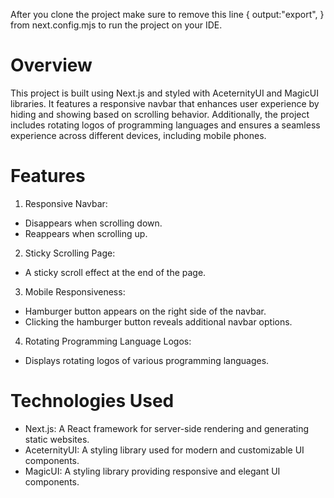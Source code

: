 After you clone the project make sure to remove this line { output:"export",  } from next.config.mjs to run the project on your IDE.

# Overview
This project is built using Next.js and styled with AceternityUI and MagicUI libraries. It features a responsive navbar that enhances user experience by hiding and showing based on scrolling behavior. Additionally, the project includes rotating logos of programming languages and ensures a seamless experience across different devices, including mobile phones.

# Features
1. Responsive Navbar:

- Disappears when scrolling down.
- Reappears when scrolling up.
2. Sticky Scrolling Page:

- A sticky scroll effect at the end of the page.
3. Mobile Responsiveness:

- Hamburger button appears on the right side of the navbar.
- Clicking the hamburger button reveals additional navbar options.
4. Rotating Programming Language Logos:

- Displays rotating logos of various programming languages.
# Technologies Used
- Next.js: A React framework for server-side rendering and generating static websites.
- AceternityUI: A styling library used for modern and customizable UI components.
- MagicUI: A styling library providing responsive and elegant UI components.
